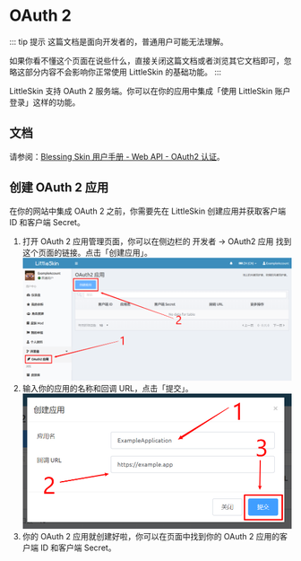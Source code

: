 # OAuth 2

::: tip 提示
这篇文档是面向开发者的，普通用户可能无法理解。

如果你看不懂这个页面在说些什么，直接关闭这篇文档或者浏览其它文档即可，忽略这部分内容不会影响你正常使用 LittleSkin 的基础功能。
:::

LittleSkin 支持 OAuth 2 服务端。你可以在你的应用中集成「使用 LittleSkin 账户登录」这样的功能。

## 文档

请参阅：[Blessing Skin 用户手册 - Web API - OAuth2 认证](https://blessing.netlify.app/api/oauth.html)。

## 创建 OAuth 2 应用

在你的网站中集成 OAuth 2 之前，你需要先在 LittleSkin 创建应用并获取客户端 ID 和客户端 Secret。

1. 打开 OAuth 2 应用管理页面，你可以在侧边栏的 开发者 -> OAuth2 应用 找到这个页面的链接。点击「创建应用」。
![open-page](./assets/oauth2/open-page.png)
2. 输入你的应用的名称和回调 URL，点击「提交」。
![create-app](./assets/oauth2/create-app.png)
3. 你的 OAuth 2 应用就创建好啦，你可以在页面中找到你的 OAuth 2 应用的客户端 ID 和客户端 Secret。
